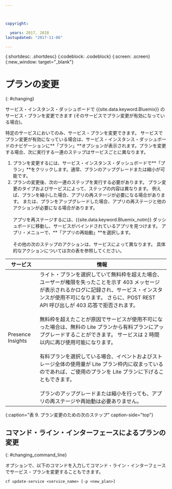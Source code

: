 ```yaml
---



copyright:

  years: 2017, 2018
lastupdated: "2017-11-06"

---
```


{:shortdesc: .shortdesc}
{:codeblock: .codeblock}
{:screen: .screen}
{:new_window: target="_blank"}

# プランの変更
{: #changing}

サービス・インスタンス・ダッシュボードで {{site.data.keyword.Bluemix}} のサービス・プランを変更できます (そのサービスでプラン変更が有効になっている場合)。

特定のサービスにおいてのみ、サービス・プランを変更できます。 サービスでプラン変更が有効になっている場合は、サービス・インスタンス・ダッシュボードのナビゲーションに**「プラン」**オプションが表示されます。プランを変更する場合、次に実行する一連のステップはサービスごとに異なります。

1. プランを変更するには、サービス・インスタンス・ダッシュボードで**「プラン」**をクリックします。通常、プランのアップグレードまたは縮小が可能です。
2. プランの変更後、次の一連のステップを実行する必要があります。 プラン変更のタイプおよびサービスによって、ステップの内容は異なります。 例えば、プランを縮小した場合、アプリの再ステージが必要になる場合があります。 または、プランをアップグレードした場合、アプリの再ステージと他のアクションが必要になる場合があります。<br/><br/>アプリを再ステージするには、{{site.data.keyword.Bluemix_notm}} ダッシュボードに移動し、サービスがバインドされているアプリを見つけます。 アプリ・メニューで、**「アプリの再始動」**を選択します。<br/><br/>その他の次のステップのアクションは、サービスによって異なります。 具体的なアクションについては次の表を参照してください。

|サービス |	情報|
|--------|-------------|
|Presence Insights 	|ライト・プランを選択していて無料枠を超えた場合、ユーザーが権限を失ったことを示す 403 メッセージが表示されるかログに記録され、サービス・インスタンスが使用不可になります。 さらに、POST REST API 呼び出しが 403 応答で拒否されます。<br/><br/>無料枠を超えたことが原因でサービスが使用不可になった場合は、無料の Lite プランから有料プランにアップグレードすることができます。 サービスは 2 時間以内に再び使用可能になります。<br/><br/>有料プランを選択している場合、イベントおよびストレージ全体の使用量が Lite プラン枠内に収まっているのであれば、ご使用のプランを Lite プランに下げることもできます。<br/><br/>プランのアップグレードまたは縮小を行っても、アプリの再ステージや再始動は必要ありません。|
{:caption="表 9. プラン変更のための次のステップ" caption-side="top"}

## コマンド・ライン・インターフェースによるプランの変更
{: #changing_command_line}

オプションで、以下のコマンドを入力してコマンド・ライン・インターフェースでサービス・プランを変更することもできます。
```
cf update-service <service_name> [-p <new_plan>]
```

